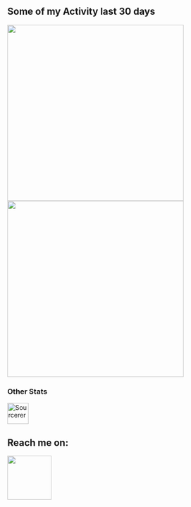 ## Some of my Activity last 30 days 
<p float="left">
  <img src="https://wakatime.com/share/@AdaptiveStep/5cd5a0ab-bd49-4de3-89cd-e8ac09444095.svg" width="400" />
  <img src="https://wakatime.com/share/@AdaptiveStep/13c833e0-d411-45ae-a609-5364a8f26462.svg" width="400" /> 
</p>

### Other Stats
<p float="left">
 <a href="https://sourcerer.io/adaptivestep"><img src="https://sourcerer.io/icons/logo-sharing.svg"height="48px" alt="Sourcerer"></a>
</p>

## Reach me on:
<p float="left">
  <a href="www.linkedin.com/in/hariz-hasecic"><img src="https://img.shields.io/badge/LinkedIn-0077B5?style=for-the-badge&logo=linkedin&logoColor=white" width="100" /></a> 
</p>
